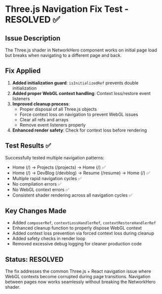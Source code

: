 # Three.js Navigation Fix Test - RESOLVED ✅

## Issue Description

The Three.js shader in NetworkHero component works on initial page load but breaks when navigating to a different page and back.

## Fix Applied

1. **Added initialization guard**: `isInitializedRef` prevents double initialization
2. **Added proper WebGL context handling**: Context loss/restore event listeners
3. **Improved cleanup process**:
   - Proper disposal of all Three.js objects
   - Force context loss on navigation to prevent WebGL issues
   - Clear all refs and arrays
   - Remove event listeners properly
4. **Enhanced render safety**: Check for context loss before rendering

## Test Results ✅

Successfully tested multiple navigation patterns:

- Home (/) → Projects (/projects) → Home (/) ✅
- Home (/) → DevBlog (/devblog) → Resume (/resume) → Home (/) ✅
- Multiple rapid navigation cycles ✅
- No compilation errors ✅
- No WebGL context errors ✅
- Consistent shader rendering across all navigation cycles ✅

## Key Changes Made

- Added `composerRef`, `contextLossHandlerRef`, `contextRestoreHandlerRef`
- Enhanced cleanup function to properly dispose WebGL context
- Added context loss prevention via forced context loss during cleanup
- Added safety checks in render loop
- Removed excessive debug logging for cleaner production code

## Status: RESOLVED

The fix addresses the common Three.js + React navigation issue where WebGL contexts become corrupted during page transitions. Navigation between pages now works seamlessly without breaking the NetworkHero shader.
